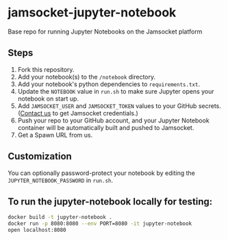 # jamsocket-jupyter-notebook
Base repo for running Jupyter Notebooks on the Jamsocket platform

## Steps

1. Fork this repository.
2. Add your notebook(s) to the `/notebook` directory.
3. Add your notebook's python dependencies to `requirements.txt`.
4. Update the `NOTEBOOK` value in `run.sh` to make sure Jupyter opens your notebook on start up. 
5. Add `JAMSOCKET_USER` and `JAMSOCKET_TOKEN` values to your GitHub secrets. ([Contact us](mailto:hi@driftingin.space) to get Jamsocket credentials.)
6. Push your repo to your GitHub account, and your Jupyter Notebook container will be automatically built and pushed to Jamsocket.
7. Get a Spawn URL from us.

## Customization

You can optionally password-protect your notebook by editing the `JUPYTER_NOTEBOOK_PASSWORD` in `run.sh`.

## To run the jupyter-notebook locally for testing:

```bash
docker build -t jupyter-notebook .
docker run -p 8080:8080 --env PORT=8080 -it jupyter-notebook
open localhost:8080
```
